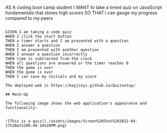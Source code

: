 AS A coding boot camp student
I WANT to take a timed quiz on JavaScript fundamentals that stores high scores
SO THAT I can gauge my progress compared to my peers
```

GIVEN I am taking a code quiz
WHEN I click the start button
THEN a timer starts and I am presented with a question
WHEN I answer a question
THEN I am presented with another question
WHEN I answer a question incorrectly
THEN time is subtracted from the clock
WHEN all questions are answered or the timer reaches 0
THEN the game is over
WHEN the game is over
THEN I can save my initials and my score

The deployed web is https://kayjinyi.github.io/Quizsetup/

## Mock-Up

The following image shows the web application's appearance and functionality:


![This is a quiz](./assets/images/Screen%20Shot%202022-04-17%20at%209.49.14%20PM.png)




